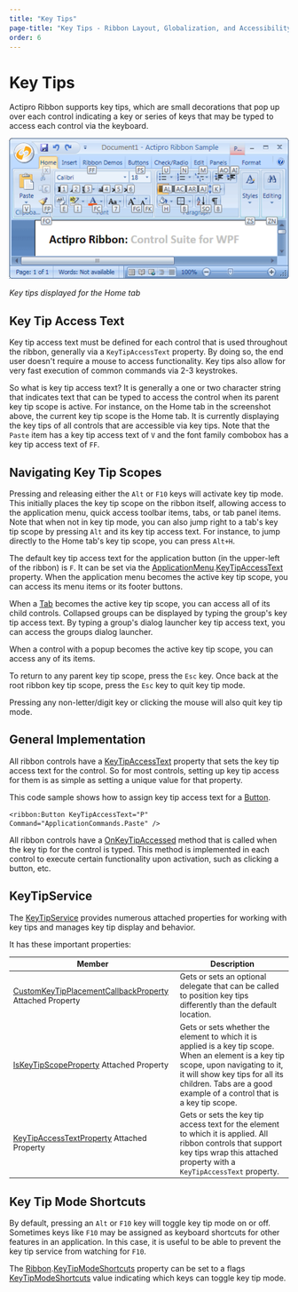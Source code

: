 ```yaml
---
title: "Key Tips"
page-title: "Key Tips - Ribbon Layout, Globalization, and Accessibility Features"
order: 6
---
```

# Key Tips

Actipro Ribbon supports key tips, which are small decorations that pop up over each control indicating a key or series of keys that may be typed to access each control via the keyboard.

![Screenshot](../images/key-tips.gif)

*Key tips displayed for the Home tab*

## Key Tip Access Text

Key tip access text must be defined for each control that is used throughout the ribbon, generally via a `KeyTipAccessText` property.  By doing so, the end user doesn't require a mouse to access functionality.  Key tips also allow for very fast execution of common commands via 2-3 keystrokes.

So what is key tip access text?  It is generally a one or two character string that indicates text that can be typed to access the control when its parent key tip scope is active.  For instance, on the Home tab in the screenshot above, the current key tip scope is the Home tab.  It is currently displaying the key tips of all controls that are accessible via key tips.  Note that the `Paste` item has a key tip access text of `V` and the font family combobox has a key tip access text of `FF`.

## Navigating Key Tip Scopes

Pressing and releasing either the `Alt` or `F10` keys will activate key tip mode.  This initially places the key tip scope on the ribbon itself, allowing access to the application menu, quick access toolbar items, tabs, or tab panel items.  Note that when not in key tip mode, you can also jump right to a tab's key tip scope by pressing `Alt` and its key tip access text.  For instance, to jump directly to the Home tab's key tip scope, you can press `Alt+H`.

The default key tip access text for the application button (in the upper-left of the ribbon) is `F`.  It can be set via the [ApplicationMenu](xref:@ActiproUIRoot.Controls.Ribbon.Controls.ApplicationMenu).[KeyTipAccessText](xref:@ActiproUIRoot.Controls.Ribbon.Controls.Primitives.ItemsControlBase.KeyTipAccessText) property.  When the application menu becomes the active key tip scope, you can access its menu items or its footer buttons.

When a [Tab](../controls/miscellaneous/tab.md) becomes the active key tip scope, you can access all of its child controls.  Collapsed groups can be displayed by typing the group's key tip access text.  By typing a group's dialog launcher key tip access text, you can access the groups dialog launcher.

When a control with a popup becomes the active key tip scope, you can access any of its items.

To return to any parent key tip scope, press the `Esc` key.  Once back at the root ribbon key tip scope, press the `Esc` key to quit key tip mode.

Pressing any non-letter/digit key or clicking the mouse will also quit key tip mode.

## General Implementation

All ribbon controls have a [KeyTipAccessText](xref:@ActiproUIRoot.Controls.Ribbon.Controls.Primitives.ControlBase.KeyTipAccessText) property that sets the key tip access text for the control.  So for most controls, setting up key tip access for them is as simple as setting a unique value for that property.

This code sample shows how to assign key tip access text for a [Button](../controls/interactive/button.md).

```xaml
<ribbon:Button KeyTipAccessText="P" Command="ApplicationCommands.Paste" />
```

All ribbon controls have a [OnKeyTipAccessed](xref:@ActiproUIRoot.Controls.Ribbon.Controls.Primitives.ControlBase.OnKeyTipAccessed*) method that is called when the key tip for the control is typed.  This method is implemented in each control to execute certain functionality upon activation, such as clicking a button, etc.

## KeyTipService

The [KeyTipService](xref:@ActiproUIRoot.Controls.Ribbon.UI.KeyTipService) provides numerous attached properties for working with key tips and manages key tip display and behavior.

It has these important properties:

| Member | Description |
|-----|-----|
| [CustomKeyTipPlacementCallbackProperty](xref:@ActiproUIRoot.Controls.Ribbon.UI.KeyTipService.CustomKeyTipPlacementCallbackProperty) Attached Property | Gets or sets an optional delegate that can be called to position key tips differently than the default location. |
| [IsKeyTipScopeProperty](xref:@ActiproUIRoot.Controls.Ribbon.UI.KeyTipService.IsKeyTipScopeProperty) Attached Property | Gets or sets whether the element to which it is applied is a key tip scope.  When an element is a key tip scope, upon navigating to it, it will show key tips for all its children.  Tabs are a good example of a control that is a key tip scope. |
| [KeyTipAccessTextProperty](xref:@ActiproUIRoot.Controls.Ribbon.UI.KeyTipService.KeyTipAccessTextProperty) Attached Property | Gets or sets the key tip access text for the element to which it is applied.  All ribbon controls that support key tips wrap this attached property with a `KeyTipAccessText` property. |

## Key Tip Mode Shortcuts

By default, pressing an `Alt` or `F10` key will toggle key tip mode on or off.  Sometimes keys like `F10` may be assigned as keyboard shortcuts for other features in an application.  In this case, it is useful to be able to prevent the key tip service from watching for `F10`.

The [Ribbon](xref:@ActiproUIRoot.Controls.Ribbon.Ribbon).[KeyTipModeShortcuts](xref:@ActiproUIRoot.Controls.Ribbon.Ribbon.KeyTipModeShortcuts) property can be set to a flags [KeyTipModeShortcuts](xref:@ActiproUIRoot.Controls.Ribbon.KeyTipModeShortcuts) value indicating which keys can toggle key tip mode.
